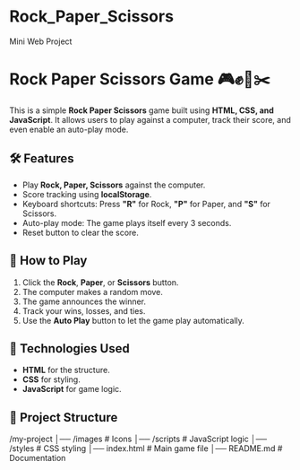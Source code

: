 # Rock_Paper_Scissors
Mini Web Project
# Rock Paper Scissors Game 🎮✊📄✂️

This is a simple **Rock Paper Scissors** game built using **HTML, CSS, and JavaScript**. It allows users to play against a computer, track their score, and even enable an auto-play mode.

## 🛠 Features
- Play **Rock, Paper, Scissors** against the computer.
- Score tracking using **localStorage**.
- Keyboard shortcuts: Press **"R"** for Rock, **"P"** for Paper, and **"S"** for Scissors.
- Auto-play mode: The game plays itself every 3 seconds.
- Reset button to clear the score.

## 🚀 How to Play
1. Click the **Rock**, **Paper**, or **Scissors** button.
2. The computer makes a random move.
3. The game announces the winner.
4. Track your wins, losses, and ties.
5. Use the **Auto Play** button to let the game play automatically.

## 🔧 Technologies Used
- **HTML** for the structure.
- **CSS** for styling.
- **JavaScript** for game logic.

## 📂 Project Structure
/my-project │── /images # Icons │── /scripts # JavaScript logic │── /styles # CSS styling │── index.html # Main game file │── README.md # Documentation
